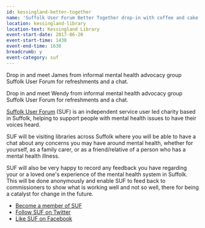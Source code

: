 ```yaml
---
id: kessingland-better-together
name: 'Suffolk User Forum Better Together drop-in with coffee and cake - CANCELLED'
location: kessingland-library
location-text: Kessingland Library
event-start-date: 2017-06-20
event-start-time: 1430
event-end-time: 1630
breadcrumb: y
event-category: suf
---
```


Drop in and meet James from informal mental health advocacy group Suffolk User Forum for refreshments and a chat.

Drop in and meet Wendy from informal mental health advocacy group Suffolk User Forum for refreshments and a chat.

[Suffolk User Forum](https://www.suffolkuserforum.co.uk) (SUF) is an independent service user led charity based in Suffolk, helping to support people with mental health issues to have their voices heard.

SUF will be visiting libraries across Suffolk where you will be able to have a chat about any concerns you may have around mental health, whether for yourself, as a family carer, or as a friend/relative of a person who has a mental health illness.

SUF will also be very happy to record any feedback you have regarding your or a loved one's experience of the mental health system in Suffolk. This will be done anonymously and enable SUF to feed back to commissioners to show what is working well and not so well, there for being a catalyst for change in the future.

* [Become a member of SUF](https://www.suffolkuserforum.co.uk/membership/)
* [Follow SUF on Twitter](https://twitter.com/SUFmentalwealth)
* [Like SUF on Facebook](https://www.facebook.com/search/241001629394417/local_search?surface=sist)
